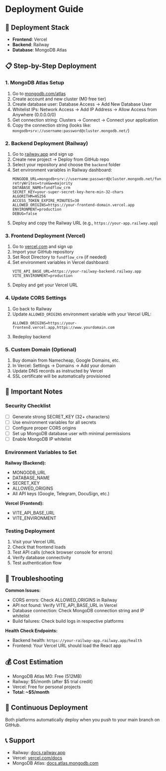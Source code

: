 # Deployment Guide

## 🚀 Deployment Stack
- **Frontend**: Vercel
- **Backend**: Railway
- **Database**: MongoDB Atlas

## 📋 Step-by-Step Deployment

### 1. MongoDB Atlas Setup
1. Go to [mongodb.com/atlas](https://www.mongodb.com/atlas)
2. Create account and new cluster (M0 free tier)
3. Create database user: Database Access → Add New Database User
4. Whitelist IPs: Network Access → Add IP Address → Allow Access from Anywhere (0.0.0.0/0)
5. Get connection string: Clusters → Connect → Connect your application
6. Copy the connection string (looks like: `mongodb+srv://username:password@cluster.mongodb.net/`)

### 2. Backend Deployment (Railway)
1. Go to [railway.app](https://railway.app) and sign up
2. Create new project → Deploy from GitHub repo
3. Select your repository and choose the `backend` folder
4. Set environment variables in Railway dashboard:
   ```
   MONGODB_URL=mongodb+srv://username:password@cluster.mongodb.net/fundflow_crm?retryWrites=true&w=majority
   DATABASE_NAME=fundflow_crm
   SECRET_KEY=your-super-secret-key-here-min-32-chars
   ALGORITHM=HS256
   ACCESS_TOKEN_EXPIRE_MINUTES=30
   ALLOWED_ORIGINS=https://your-frontend-domain.vercel.app
   ENVIRONMENT=production
   DEBUG=false
   ```
5. Deploy and copy the Railway URL (e.g., `https://your-app.railway.app`)

### 3. Frontend Deployment (Vercel)
1. Go to [vercel.com](https://vercel.com) and sign up
2. Import your GitHub repository
3. Set Root Directory to `fundflow_crm` (if needed)
4. Set environment variables in Vercel dashboard:
   ```
   VITE_API_BASE_URL=https://your-railway-backend.railway.app
   VITE_ENVIRONMENT=production
   ```
5. Deploy and get your Vercel URL

### 4. Update CORS Settings
1. Go back to Railway
2. Update `ALLOWED_ORIGINS` environment variable with your Vercel URL:
   ```
   ALLOWED_ORIGINS=https://your-frontend.vercel.app,https://www.yourdomain.com
   ```
3. Redeploy backend

### 5. Custom Domain (Optional)
1. Buy domain from Namecheap, Google Domains, etc.
2. In Vercel: Settings → Domains → Add your domain
3. Update DNS records as instructed by Vercel
4. SSL certificate will be automatically provisioned

## 🔧 Important Notes

### Security Checklist
- [ ] Generate strong SECRET_KEY (32+ characters)
- [ ] Use environment variables for all secrets
- [ ] Configure proper CORS origins
- [ ] Set up MongoDB database user with minimal permissions
- [ ] Enable MongoDB IP whitelist

### Environment Variables to Set
**Railway (Backend):**
- MONGODB_URL
- DATABASE_NAME
- SECRET_KEY
- ALLOWED_ORIGINS
- All API keys (Google, Telegram, DocuSign, etc.)

**Vercel (Frontend):**
- VITE_API_BASE_URL
- VITE_ENVIRONMENT

### Testing Deployment
1. Visit your Vercel URL
2. Check that frontend loads
3. Test API calls (check browser console for errors)
4. Verify database connectivity
5. Test authentication flow

## 🚨 Troubleshooting

**Common Issues:**
- CORS errors: Check ALLOWED_ORIGINS in Railway
- API not found: Verify VITE_API_BASE_URL in Vercel
- Database connection: Check MongoDB connection string and IP whitelist
- Build failures: Check build logs in respective platforms

**Health Check Endpoints:**
- Backend health: `https://your-railway-app.railway.app/health`
- Frontend: Your Vercel URL should load the React app

## 💰 Cost Estimation
- MongoDB Atlas M0: Free (512MB)
- Railway: $5/month (after $5 trial credit)
- Vercel: Free for personal projects
- **Total: ~$5/month**

## 🔄 Continuous Deployment
Both platforms automatically deploy when you push to your main branch on GitHub.

## 📞 Support
- Railway: [docs.railway.app](https://docs.railway.app)
- Vercel: [vercel.com/docs](https://vercel.com/docs)
- MongoDB Atlas: [docs.atlas.mongodb.com](https://docs.atlas.mongodb.com)
